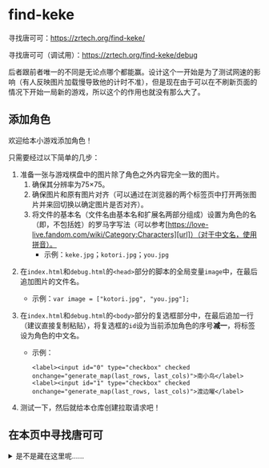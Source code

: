 # find-keke
寻找唐可可：https://zrtech.org/find-keke/

寻找唐可可（调试用）：https://zrtech.org/find-keke/debug

后者跟前者唯一的不同是无论点哪个都能赢。设计这个一开始是为了测试网速的影响（有人反映图片加载慢导致他的计时不准），但是现在由于可以在不刷新页面的情况下开始一局新的游戏，所以这个的作用也就没有那么大了。

## 添加角色
欢迎给本小游戏添加角色！

只需要经过以下简单的几步：

1. 准备一张与游戏棋盘中的图片除了角色之外内容完全一致的图片。
   1. 确保其分辨率为75×75。
   2. 确保图片和原有图片对齐（可以通过在浏览器的两个标签页中打开两张图片并来回切换以确定图片是否对齐）。
   3. 将文件的基本名（文件名由基本名和扩展名两部分组成）设置为角色的名（即，不包括姓）的罗马字写法（可以参考[https://love-live.fandom.com/wiki/Category:Characters][url]）（对于中文名，使用拼音）。
      - 示例：`keke.jpg`；`kotori.jpg`；`you.jpg`

[url]:https://love-live.fandom.com/wiki/Category:Characters

2. 在`index.html`和`debug.html`的`<head>`部分的脚本的全局变量`image`中，在最后追加图片的文件名。
   - 示例：`var image = ["kotori.jpg", "you.jpg"];`


3. 在`index.html`和`debug.html`的`<body>`部分的复选框部分中，在最后追加一行（建议直接复制粘贴），将复选框的`id`设为当前添加角色的序号**减一**，将标签设为角色的中文名。
   - 示例：
     ```
     <label><input id="0" type="checkbox" checked onchange="generate_map(last_rows, last_cols)">南小鸟</label>
     <label><input id="1" type="checkbox" checked onchange="generate_map(last_rows, last_cols)">渡边曜</label>
     ```

4. 测试一下，然后就给本仓库创建拉取请求吧！

## 在本页中寻找唐可可

<details><summary>是不是藏在这里呢……</summary>
被你发现啦！

![keke-big.jpg](https://repository-images.githubusercontent.com/431044681/bbb358a6-de45-4d8a-b29b-f17cca522403)
</details>
